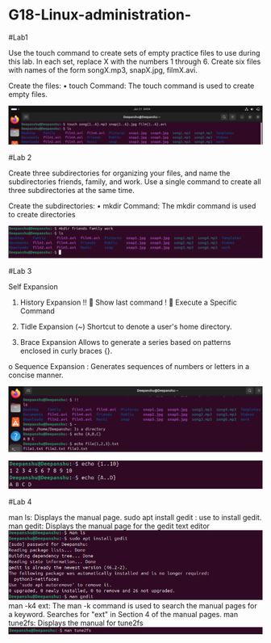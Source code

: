 # G18-Linux-administration-

#Lab1

Use the touch command to create sets of empty practice files to use during this lab. In each set, replace X with the numbers 1 through 6. Create six files with names of the form songX.mp3, snapX.jpg, filmX.avi. 

Create the files:
•	touch Command: The touch command is used to create empty files.

![image alt](https://github.com/deepanshusingla076/G18-Linux-administration-/blob/25bdf1267df3f947c9589cefab5e5c52617d4379/Screenshot%202025-01-21%20093505.png)

#Lab 2

Create three subdirectories for organizing your files, and name the subdirectories friends, family, and work. Use a single command to create all three subdirectories at the same time. 

Create the subdirectories:
•	mkdir Command: The mkdir command is used to create directories

![image alt](https://github.com/deepanshusingla076/G18-Linux-administration-/blob/1ee207380ab805317148f211a74424476c286831/Screenshot%202025-01-21%20093527.png)

#Lab 3

Self Expansion
1)	History Expansion
!!  Show last command
!   Execute a Specific Command

2)	Tidle Expansion (~)
Shortcut to denote a user's home directory.

3)	Brace Expansion
Allows to generate a series based on patterns enclosed in curly braces {}.

o	Sequence Expansion : Generates sequences of numbers or letters in a concise manner.

![image alt](https://github.com/deepanshusingla076/G18-Linux-administration-/blob/03715a861e1a5a70a815d3150c263289777ee377/Screenshot%202025-01-21%20100055.png)

![image alt](https://github.com/deepanshusingla076/G18-Linux-administration-/blob/03715a861e1a5a70a815d3150c263289777ee377/Screenshot%202025-01-21%20100129.png)

#Lab 4

man ls: Displays the manual page.
sudo apt install gedit : use to install gedit. 
man gedit: Displays the manual page for the gedit text editor
![image alt](https://github.com/deepanshusingla076/G18-Linux-administration-/blob/07fced7f3bd683fec54789bbbfa18a55a53c55f0/Screenshot%202025-01-21%20100244.png)
man -k4 ext: The man -k command is used to search the manual pages for a keyword. Searches for "ext" in Section 4 of the manual pages.
man tune2fs: Displays the manual for tune2fs
![image alt](https://github.com/deepanshusingla076/G18-Linux-administration-/blob/0e6b6dc9382b04b752ac82ee9849c32fb2457a82/Screenshot%202025-01-21%20100445.png)

